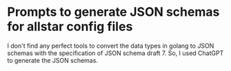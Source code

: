 # Prompts to generate JSON schemas for allstar config files

I don't find any perfect tools to convert the data types in golang to JSON schemas with the specification of JSON schema draft 7.
So, I used ChatGPT to generate the JSON schemas.

